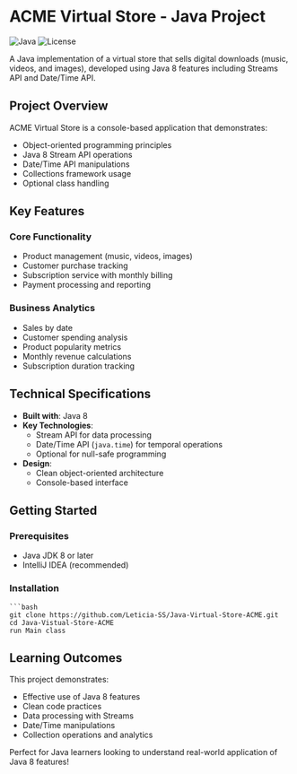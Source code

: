 # ACME Virtual Store - Java Project

![Java](https://img.shields.io/badge/Java-8-blue?logo=java) 
![License](https://img.shields.io/badge/License-MIT-green)

A Java implementation of a virtual store that sells digital downloads (music, videos, and images), developed using Java 8 features including Streams API and Date/Time API.

## Project Overview

ACME Virtual Store is a console-based application that demonstrates:
- Object-oriented programming principles
- Java 8 Stream API operations
- Date/Time API manipulations
- Collections framework usage
- Optional class handling

## Key Features

### Core Functionality
- Product management (music, videos, images)
- Customer purchase tracking
- Subscription service with monthly billing
- Payment processing and reporting

### Business Analytics
- Sales by date
- Customer spending analysis
- Product popularity metrics
- Monthly revenue calculations
- Subscription duration tracking

## Technical Specifications

- **Built with**: Java 8
- **Key Technologies**:
  - Stream API for data processing
  - Date/Time API (`java.time`) for temporal operations
  - Optional for null-safe programming
- **Design**:
  - Clean object-oriented architecture
  - Console-based interface

## Getting Started

### Prerequisites
- Java JDK 8 or later
- IntelliJ IDEA (recommended)

### Installation
    ```bash
    git clone https://github.com/Leticia-SS/Java-Virtual-Store-ACME.git
    cd Java-Vistual-Store-ACME
    run Main class

## Learning Outcomes

This project demonstrates:

- Effective use of Java 8 features
- Clean code practices
- Data processing with Streams
- Date/Time manipulations
- Collection operations and analytics

Perfect for Java learners looking to understand real-world application of Java 8 features!
